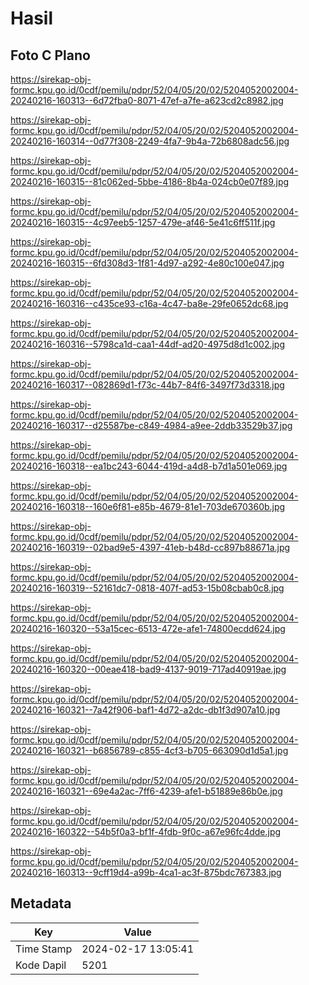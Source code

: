 # Hasil

## Foto C Plano

https://sirekap-obj-formc.kpu.go.id/0cdf/pemilu/pdpr/52/04/05/20/02/5204052002004-20240216-160313--6d72fba0-8071-47ef-a7fe-a623cd2c8982.jpg

https://sirekap-obj-formc.kpu.go.id/0cdf/pemilu/pdpr/52/04/05/20/02/5204052002004-20240216-160314--0d77f308-2249-4fa7-9b4a-72b6808adc56.jpg

https://sirekap-obj-formc.kpu.go.id/0cdf/pemilu/pdpr/52/04/05/20/02/5204052002004-20240216-160315--81c062ed-5bbe-4186-8b4a-024cb0e07f89.jpg

https://sirekap-obj-formc.kpu.go.id/0cdf/pemilu/pdpr/52/04/05/20/02/5204052002004-20240216-160315--4c97eeb5-1257-479e-af46-5e41c6ff511f.jpg

https://sirekap-obj-formc.kpu.go.id/0cdf/pemilu/pdpr/52/04/05/20/02/5204052002004-20240216-160315--6fd308d3-1f81-4d97-a292-4e80c100e047.jpg

https://sirekap-obj-formc.kpu.go.id/0cdf/pemilu/pdpr/52/04/05/20/02/5204052002004-20240216-160316--c435ce93-c16a-4c47-ba8e-29fe0652dc68.jpg

https://sirekap-obj-formc.kpu.go.id/0cdf/pemilu/pdpr/52/04/05/20/02/5204052002004-20240216-160316--5798ca1d-caa1-44df-ad20-4975d8d1c002.jpg

https://sirekap-obj-formc.kpu.go.id/0cdf/pemilu/pdpr/52/04/05/20/02/5204052002004-20240216-160317--082869d1-f73c-44b7-84f6-3497f73d3318.jpg

https://sirekap-obj-formc.kpu.go.id/0cdf/pemilu/pdpr/52/04/05/20/02/5204052002004-20240216-160317--d25587be-c849-4984-a9ee-2ddb33529b37.jpg

https://sirekap-obj-formc.kpu.go.id/0cdf/pemilu/pdpr/52/04/05/20/02/5204052002004-20240216-160318--ea1bc243-6044-419d-a4d8-b7d1a501e069.jpg

https://sirekap-obj-formc.kpu.go.id/0cdf/pemilu/pdpr/52/04/05/20/02/5204052002004-20240216-160318--160e6f81-e85b-4679-81e1-703de670360b.jpg

https://sirekap-obj-formc.kpu.go.id/0cdf/pemilu/pdpr/52/04/05/20/02/5204052002004-20240216-160319--02bad9e5-4397-41eb-b48d-cc897b88671a.jpg

https://sirekap-obj-formc.kpu.go.id/0cdf/pemilu/pdpr/52/04/05/20/02/5204052002004-20240216-160319--52161dc7-0818-407f-ad53-15b08cbab0c8.jpg

https://sirekap-obj-formc.kpu.go.id/0cdf/pemilu/pdpr/52/04/05/20/02/5204052002004-20240216-160320--53a15cec-6513-472e-afe1-74800ecdd624.jpg

https://sirekap-obj-formc.kpu.go.id/0cdf/pemilu/pdpr/52/04/05/20/02/5204052002004-20240216-160320--00eae418-bad9-4137-9019-717ad40919ae.jpg

https://sirekap-obj-formc.kpu.go.id/0cdf/pemilu/pdpr/52/04/05/20/02/5204052002004-20240216-160321--7a42f906-baf1-4d72-a2dc-db1f3d907a10.jpg

https://sirekap-obj-formc.kpu.go.id/0cdf/pemilu/pdpr/52/04/05/20/02/5204052002004-20240216-160321--b6856789-c855-4cf3-b705-663090d1d5a1.jpg

https://sirekap-obj-formc.kpu.go.id/0cdf/pemilu/pdpr/52/04/05/20/02/5204052002004-20240216-160321--69e4a2ac-7ff6-4239-afe1-b51889e86b0e.jpg

https://sirekap-obj-formc.kpu.go.id/0cdf/pemilu/pdpr/52/04/05/20/02/5204052002004-20240216-160322--54b5f0a3-bf1f-4fdb-9f0c-a67e96fc4dde.jpg

https://sirekap-obj-formc.kpu.go.id/0cdf/pemilu/pdpr/52/04/05/20/02/5204052002004-20240216-160313--9cff19d4-a99b-4ca1-ac3f-875bdc767383.jpg


## Metadata

| Key        | Value               |
| ---------- | ------------------- |
| Time Stamp | 2024-02-17 13:05:41 |
| Kode Dapil | 5201                |



